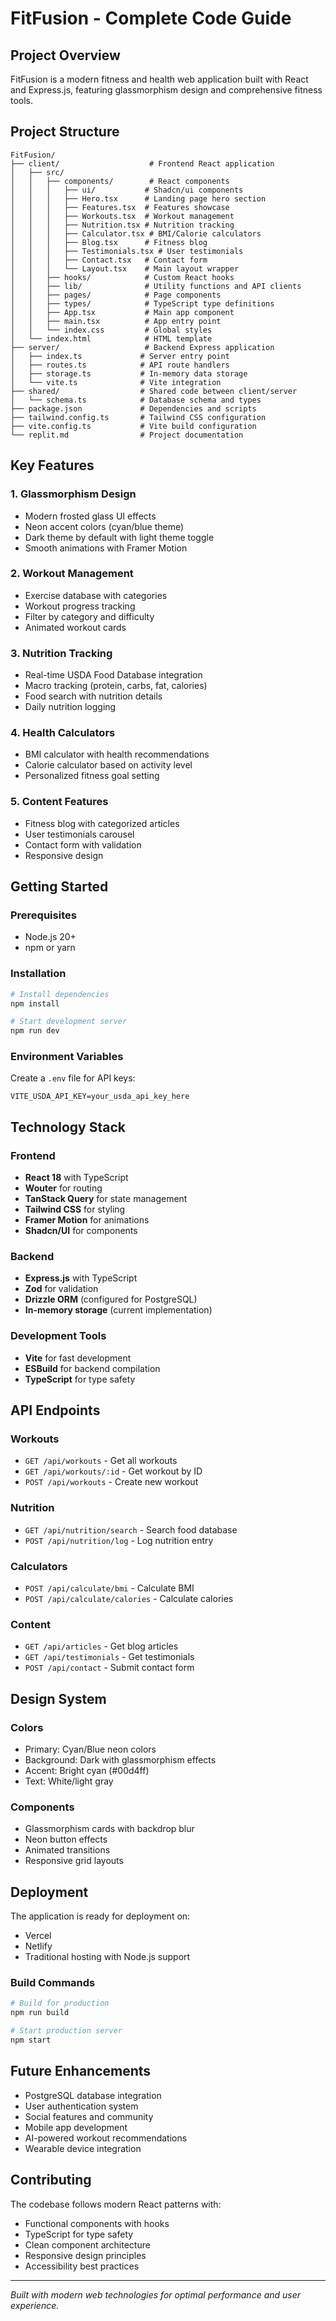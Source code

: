 # FitFusion - Complete Code Guide

## Project Overview
FitFusion is a modern fitness and health web application built with React and Express.js, featuring glassmorphism design and comprehensive fitness tools.

## Project Structure

```
FitFusion/
├── client/                    # Frontend React application
│   ├── src/
│   │   ├── components/        # React components
│   │   │   ├── ui/           # Shadcn/ui components
│   │   │   ├── Hero.tsx      # Landing page hero section
│   │   │   ├── Features.tsx  # Features showcase
│   │   │   ├── Workouts.tsx  # Workout management
│   │   │   ├── Nutrition.tsx # Nutrition tracking
│   │   │   ├── Calculator.tsx # BMI/Calorie calculators
│   │   │   ├── Blog.tsx      # Fitness blog
│   │   │   ├── Testimonials.tsx # User testimonials
│   │   │   ├── Contact.tsx   # Contact form
│   │   │   └── Layout.tsx    # Main layout wrapper
│   │   ├── hooks/            # Custom React hooks
│   │   ├── lib/              # Utility functions and API clients
│   │   ├── pages/            # Page components
│   │   ├── types/            # TypeScript type definitions
│   │   ├── App.tsx           # Main app component
│   │   ├── main.tsx          # App entry point
│   │   └── index.css         # Global styles
│   └── index.html            # HTML template
├── server/                   # Backend Express application
│   ├── index.ts             # Server entry point
│   ├── routes.ts            # API route handlers
│   ├── storage.ts           # In-memory data storage
│   └── vite.ts              # Vite integration
├── shared/                  # Shared code between client/server
│   └── schema.ts            # Database schema and types
├── package.json             # Dependencies and scripts
├── tailwind.config.ts       # Tailwind CSS configuration
├── vite.config.ts           # Vite build configuration
└── replit.md                # Project documentation
```

## Key Features

### 1. **Glassmorphism Design**
- Modern frosted glass UI effects
- Neon accent colors (cyan/blue theme)
- Dark theme by default with light theme toggle
- Smooth animations with Framer Motion

### 2. **Workout Management**
- Exercise database with categories
- Workout progress tracking
- Filter by category and difficulty
- Animated workout cards

### 3. **Nutrition Tracking**
- Real-time USDA Food Database integration
- Macro tracking (protein, carbs, fat, calories)
- Food search with nutrition details
- Daily nutrition logging

### 4. **Health Calculators**
- BMI calculator with health recommendations
- Calorie calculator based on activity level
- Personalized fitness goal setting

### 5. **Content Features**
- Fitness blog with categorized articles
- User testimonials carousel
- Contact form with validation
- Responsive design

## Getting Started

### Prerequisites
- Node.js 20+
- npm or yarn

### Installation
```bash
# Install dependencies
npm install

# Start development server
npm run dev
```

### Environment Variables
Create a `.env` file for API keys:
```
VITE_USDA_API_KEY=your_usda_api_key_here
```

## Technology Stack

### Frontend
- **React 18** with TypeScript
- **Wouter** for routing
- **TanStack Query** for state management
- **Tailwind CSS** for styling
- **Framer Motion** for animations
- **Shadcn/UI** for components

### Backend
- **Express.js** with TypeScript
- **Zod** for validation
- **Drizzle ORM** (configured for PostgreSQL)
- **In-memory storage** (current implementation)

### Development Tools
- **Vite** for fast development
- **ESBuild** for backend compilation
- **TypeScript** for type safety

## API Endpoints

### Workouts
- `GET /api/workouts` - Get all workouts
- `GET /api/workouts/:id` - Get workout by ID
- `POST /api/workouts` - Create new workout

### Nutrition
- `GET /api/nutrition/search` - Search food database
- `POST /api/nutrition/log` - Log nutrition entry

### Calculators
- `POST /api/calculate/bmi` - Calculate BMI
- `POST /api/calculate/calories` - Calculate calories

### Content
- `GET /api/articles` - Get blog articles
- `GET /api/testimonials` - Get testimonials
- `POST /api/contact` - Submit contact form

## Design System

### Colors
- Primary: Cyan/Blue neon colors
- Background: Dark with glassmorphism effects
- Accent: Bright cyan (#00d4ff)
- Text: White/light gray

### Components
- Glassmorphism cards with backdrop blur
- Neon button effects
- Animated transitions
- Responsive grid layouts

## Deployment

The application is ready for deployment on:
- Vercel
- Netlify
- Traditional hosting with Node.js support

### Build Commands
```bash
# Build for production
npm run build

# Start production server
npm start
```

## Future Enhancements

- PostgreSQL database integration
- User authentication system
- Social features and community
- Mobile app development
- AI-powered workout recommendations
- Wearable device integration

## Contributing

The codebase follows modern React patterns with:
- Functional components with hooks
- TypeScript for type safety
- Clean component architecture
- Responsive design principles
- Accessibility best practices

---

*Built with modern web technologies for optimal performance and user experience.*